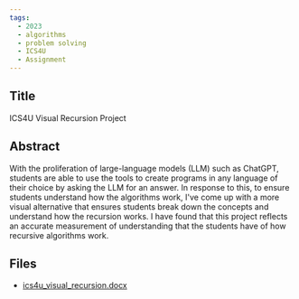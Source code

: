 ```yaml
---
tags:
  - 2023
  - algorithms
  - problem solving
  - ICS4U
  - Assignment
---
```

    
## Title

ICS4U Visual Recursion Project

## Abstract

With the proliferation of large-language models (LLM) such as ChatGPT, students are able to use the tools to create programs in any language of their choice by asking the LLM for an answer. In response to this, to ensure students understand how the algorithms work, I've come up with a more visual alternative that ensures students break down the concepts and understand how the recursion works. I have found that this project reflects an accurate measurement of understanding that the students have of how recursive algorithms work.

## Files

- [ics4u_visual_recursion.docx](resources/2023/Andrew_Seidel/ics4u_visual_recursion.docx)
